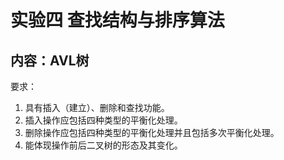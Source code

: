 # 实验四 查找结构与排序算法

## 内容：AVL树

要求：  

1. 具有插入（建立）、删除和查找功能。
2. 插入操作应包括四种类型的平衡化处理。
3. 删除操作应包括四种类型的平衡化处理并且包括多次平衡化处理。
4. 能体现操作前后二叉树的形态及其变化。
